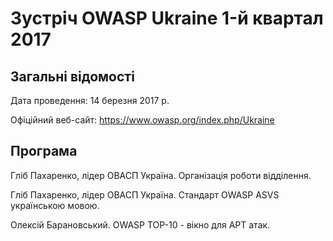 # Зустріч OWASP Ukraine 1-й квартал 2017

## Загальні відомості

Дата проведення: 14 березня 2017 р.

Офіційний веб-сайт: https://www.owasp.org/index.php/Ukraine

## Програма

Гліб Пахаренко, лідер ОВАСП Україна. Організація роботи відділення. 

Гліб Пахаренко, лідер ОВАСП Україна. Стандарт OWASP ASVS українською мовою.

Олексій Барановський. OWASP TOP-10 - вікно для APT атак.
